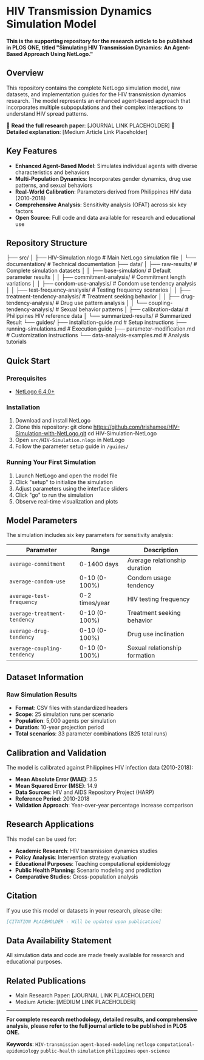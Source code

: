 # HIV Transmission Dynamics Simulation Model
**This is the supporting repository for the research article to be published in PLOS ONE, titled "Simulating HIV Transmission Dynamics: An Agent-Based Approach Using NetLogo."**

## Overview
This repository contains the complete NetLogo simulation model, raw datasets, and implementation guides for the HIV transmission dynamics research. The model represents an enhanced agent-based approach that incorporates multiple subpopulations and their complex interactions to understand HIV spread patterns.

📄 **Read the full research paper**: [JOURNAL LINK PLACEHOLDER]
📖 **Detailed explanation**: [Medium Article Link Placeholder]

## Key Features
- **Enhanced Agent-Based Model**: Simulates individual agents with diverse characteristics and behaviors
- **Multi-Population Dynamics**: Incorporates gender dynamics, drug use patterns, and sexual behaviors
- **Real-World Calibration**: Parameters derived from Philippines HIV data (2010-2018)
- **Comprehensive Analysis**: Sensitivity analysis (OFAT) across six key factors
- **Open Source**: Full code and data available for research and educational use

## Repository Structure

├── src/
│   ├── HIV-Simulation.nlogo          # Main NetLogo simulation file
│   └── documentation/               # Technical documentation
├── data/
│   ├── raw-results/                # Complete simulation datasets
│   │   ├── base-simulation/        # Default parameter results
│   │   ├── commitment-analysis/    # Commitment length variations
│   │   ├── condom-use-analysis/    # Condom use tendency analysis
│   │   ├── test-frequency-analysis/ # Testing frequency scenarios
│   │   ├── treatment-tendency-analysis/ # Treatment seeking behavior
│   │   ├── drug-tendency-analysis/ # Drug use pattern analysis
│   │   └── coupling-tendency-analysis/ # Sexual behavior patterns
│   ├── calibration-data/           # Philippines HIV reference data
│   └── summarized-results/         # Summarized Result
└── guides/
    ├── installation-guide.md      # Setup instructions
    ├── running-simulations.md     # Execution guide
    ├── parameter-modification.md  # Customization instructions
    └── data-analysis-examples.md  # Analysis tutorials

## Quick Start

### Prerequisites
- [NetLogo 6.4.0+](https://ccl.northwestern.edu/netlogo/download.shtml)

### Installation
1. Download and install NetLogo
2. Clone this repository:
   git clone https://github.com/trishamee/HIV-Simulation-with-NetLogo.git
   cd HIV-Simulation-NetLogo   
3. Open `src/HIV-Simulation.nlogo` in NetLogo
4. Follow the parameter setup guide in `/guides/`

### Running Your First Simulation
1. Launch NetLogo and open the model file
2. Click "setup" to initialize the simulation
3. Adjust parameters using the interface sliders
4. Click "go" to run the simulation
5. Observe real-time visualization and plots

## Model Parameters
The simulation includes six key parameters for sensitivity analysis:

| Parameter | Range | Description |
|-----------|-------|-------------|
| `average-commitment` | 0-1400 days | Average relationship duration |
| `average-condom-use` | 0-10 (0-100%) | Condom usage tendency |
| `average-test-frequency` | 0-2 times/year | HIV testing frequency |
| `average-treatment-tendency` | 0-10 (0-100%) | Treatment seeking behavior |
| `average-drug-tendency` | 0-10 (0-100%) | Drug use inclination |
| `average-coupling-tendency` | 0-10 (0-100%) | Sexual relationship formation |

## Dataset Information

### Raw Simulation Results
- **Format**: CSV files with standardized headers
- **Scope**: 25 simulation runs per scenario
- **Population**: 5,000 agents per simulation
- **Duration**: 10-year projection period
- **Total scenarios**: 33 parameter combinations (825 total runs)

## Calibration and Validation

The model is calibrated against Philippines HIV infection data (2010-2018):
- **Mean Absolute Error (MAE)**: 3.5
- **Mean Squared Error (MSE)**: 14.9
- **Data Sources**: HIV and AIDS Repository Project (HARP)
- **Reference Period**: 2010-2018
- **Validation Approach**: Year-over-year percentage increase comparison

## Research Applications
This model can be used for:
- **Academic Research**: HIV transmission dynamics studies
- **Policy Analysis**: Intervention strategy evaluation
- **Educational Purposes**: Teaching computational epidemiology
- **Public Health Planning**: Scenario modeling and prediction
- **Comparative Studies**: Cross-population analysis

## Citation

If you use this model or datasets in your research, please cite:

```bibtex
[CITATION PLACEHOLDER - Will be updated upon publication]
```

## Data Availability Statement
All simulation data and code are made freely available for research and educational purposes.


## Related Publications
- Main Research Paper: [JOURNAL LINK PLACEHOLDER]
- Medium Article: [MEDIUM LINK PLACEHOLDER]

---

**For complete research methodology, detailed results, and comprehensive analysis, please refer to the full journal article to be published in PLOS ONE.**

**Keywords**: `HIV-transmission` `agent-based-modeling` `netlogo` `computational-epidemiology` `public-health` `simulation` `philippines` `open-science`
